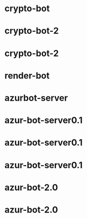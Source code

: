 # crypto-bot
# crypto-bot-2
# crypto-bot-2
# render-bot
# azurbot-server
# azur-bot-server0.1
# azur-bot-server0.1
# azur-bot-server0.1
# azur-bot-2.0
# azur-bot-2.0
